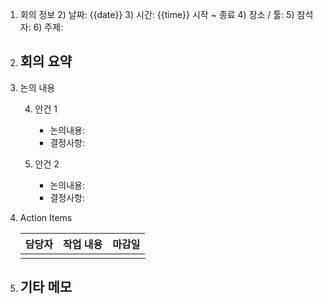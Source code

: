 1. 회의 정보
   2) 날짜: {{date}}
   3) 시간: {{time}} 시작 ~       종료
   4) 장소 / 툴: 
   5) 참석자: 
   6) 주제: 

7. 회의 요약
   - 

3. 논의 내용

   4) 안건 1
      - 논의내용:
      - 결정사항:

   5) 안건 2
      - 논의내용:
      - 결정사항:

6. Action Items

   | 담당자 | 작업 내용 | 마감일 |
   |--------|------------|--------|
   |        |            |        |

7. 기타 메모
   - 

